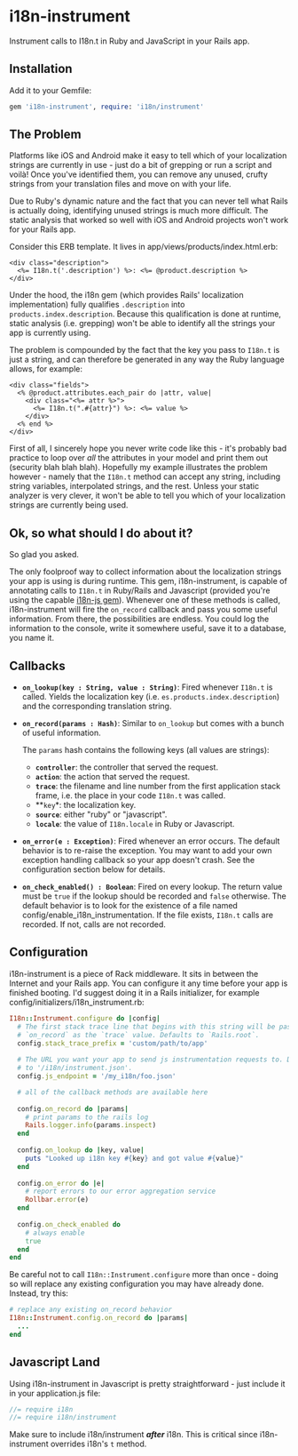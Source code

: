 # i18n-instrument
Instrument calls to I18n.t in Ruby and JavaScript in your Rails app.

## Installation

Add it to your Gemfile:

```ruby
gem 'i18n-instrument', require: 'i18n/instrument'
```

## The Problem

Platforms like iOS and Android make it easy to tell which of your localization strings are currently in use - just do a bit of grepping or run a script and voilà! Once you've identified them, you can remove any unused, crufty strings from your translation files and move on with your life.

Due to Ruby's dynamic nature and the fact that you can never tell what Rails is actually doing, identifying unused strings is much more difficult. The static analysis that worked so well with iOS and Android projects won't work for your Rails app.

Consider this ERB template. It lives in app/views/products/index.html.erb:

```HTML+ERB
<div class="description">
  <%= I18n.t('.description') %>: <%= @product.description %>
</div>
```

Under the hood, the i18n gem (which provides Rails' localization implementation) fully qualifies `.description` into `products.index.description`. Because this qualification is done at runtime, static analysis (i.e. grepping) won't be able to identify all the strings your app is currently using.

The problem is compounded by the fact that the key you pass to `I18n.t` is just a string, and can therefore be generated in any way the Ruby language allows, for example:

```HTML+ERB
<div class="fields">
  <% @product.attributes.each_pair do |attr, value|
    <div class="<%= attr %>">
      <%= I18n.t(".#{attr}") %>: <%= value %>
    </div>
  <% end %>
</div>
```
First of all, I sincerely hope you never write code like this - it's probably bad practice to loop over *all* the attributes in your model and print them out (security blah blah blah). Hopefully my example illustrates the problem however - namely that the `I18n.t` method can accept any string, including string variables, interpolated strings, and the rest. Unless your static analyzer is very clever, it won't be able to tell you which of your localization strings are currently being used.

## Ok, so what should I do about it?

So glad you asked.

The only foolproof way to collect information about the localization strings your app is using is during runtime. This gem, i18n-instrument, is capable of annotating calls to `I18n.t` in Ruby/Rails and Javascript (provided you're using the capable [i18n-js gem](https://github.com/fnando/i18n-js)). Whenever one of these methods is called, i18n-instrument will fire the `on_record` callback and pass you some useful information. From there, the possibilities are endless. You could log the information to the console, write it somewhere useful, save it to a database, you name it.

## Callbacks

* **`on_lookup(key : String, value : String)`**: Fired whenever `I18n.t` is called. Yields the localization key (i.e. `es.products.index.description`) and the corresponding translation string.

* **`on_record(params : Hash)`**: Similar to `on_lookup` but comes with a bunch of useful information.

  The `params` hash contains the following keys (all values are strings):
  
  * **`controller`**: the controller that served the request.
  * **`action`**: the action that served the request.
  * **`trace`**: the filename and line number from the first application stack frame, i.e. the place in your code `I18n.t` was called.
  * **`key`*: the localization key.
  * **`source`**: either "ruby" or "javascript".
  * **`locale`**: the value of `I18n.locale` in Ruby or Javascript.

* **`on_error(e : Exception)`**: Fired whenever an error occurs. The default behavior is to re-raise the exception. You may want to add your own exception handling callback so your app doesn't crash. See the configuration section below for details.

* **`on_check_enabled() : Boolean`**: Fired on every lookup. The return value must be `true` if the lookup should be recorded and `false` otherwise. The default behavior is to look for the existence of a file named config/enable\_i18n\_instrumentation. If the file exists, `I18n.t` calls are recorded. If not, calls are not recorded.

## Configuration

i18n-instrument is a piece of Rack middleware. It sits in between the Internet and your Rails app. You can configure it any time before your app is finished booting. I'd suggest doing it in a Rails initializer, for example config/initializers/i18n\_instrument.rb:

```ruby
I18n::Instrument.configure do |config|
  # The first stack trace line that begins with this string will be passed to
  # `on_record` as the `trace` value. Defaults to `Rails.root`.
  config.stack_trace_prefix = 'custom/path/to/app'
  
  # The URL you want your app to send js instrumentation requests to. Defaults
  # to '/i18n/instrument.json'.
  config.js_endpoint = '/my_i18n/foo.json'

  # all of the callback methods are available here
  
  config.on_record do |params|
    # print params to the rails log
    Rails.logger.info(params.inspect)
  end
  
  config.on_lookup do |key, value|
    puts "Looked up i18n key #{key} and got value #{value}"
  end
  
  config.on_error do |e|
    # report errors to our error aggregation service
    Rollbar.error(e)
  end
  
  config.on_check_enabled do
    # always enable
    true
  end
end
```
Be careful not to call `I18n::Instrument.configure` more than once - doing so will replace any existing configuration you may have already done. Instead, try this:

```ruby
# replace any existing on_record behavior
I18n::Instrument.config.on_record do |params|
  ...
end
```

## Javascript Land

Using i18n-instrument in Javascript is pretty straightforward - just include it in your application.js file:

```javascript
//= require i18n
//= require i18n/instrument
```
Make sure to include i18n/instrument ***after*** i18n. This is critical since i18n-instrument overrides i18n's `t` method.